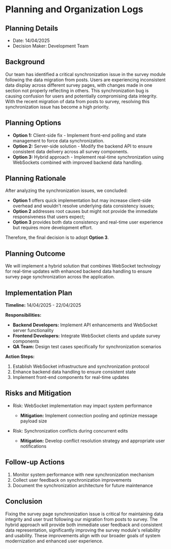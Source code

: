 # Planning and Organization Logs
## Planning Details
- Date: 14/04/2025
- Decision Maker: Development Team

## Background
Our team has identified a critical synchronization issue in the survey module following the data migration from posts. Users are experiencing inconsistent data display across different survey pages, with changes made in one section not properly reflecting in others. This synchronization bug is causing confusion for users and potentially compromising data integrity. With the recent migration of data from posts to survey, resolving this synchronization issue has become a high priority.

## Planning Options
- **Option 1:** Client-side fix - Implement front-end polling and state management to force data synchronization.
- **Option 2:** Server-side solution - Modify the backend API to ensure consistent data delivery across all survey components.
- **Option 3:** Hybrid approach - Implement real-time synchronization using WebSockets combined with improved backend data handling.

## Planning Rationale
After analyzing the synchronization issues, we concluded:

- **Option 1** offers quick implementation but may increase client-side overhead and wouldn't resolve underlying data consistency issues;
- **Option 2** addresses root causes but might not provide the immediate responsiveness that users expect;
- **Option 3** provides both data consistency and real-time user experience but requires more development effort.

Therefore, the final decision is to adopt **Option 3**.

## Planning Outcome
We will implement a hybrid solution that combines WebSocket technology for real-time updates with enhanced backend data handling to ensure survey page synchronization across the application.

## Implementation Plan
**Timeline:** 14/04/2025 - 22/04/2025

**Responsibilities:**
- **Backend Developers:** Implement API enhancements and WebSocket server functionality
- **Frontend Developers:** Integrate WebSocket clients and update survey components
- **QA Team:** Design test cases specifically for synchronization scenarios

**Action Steps:**
1. Establish WebSocket infrastructure and synchronization protocol
2. Enhance backend data handling to ensure consistent state
3. Implement front-end components for real-time updates

## Risks and Mitigation
- Risk: WebSocket implementation may impact system performance
  - **Mitigation:** Implement connection pooling and optimize message payload size

- Risk: Synchronization conflicts during concurrent edits
  - **Mitigation:** Develop conflict resolution strategy and appropriate user notifications

## Follow-up Actions
1. Monitor system performance with new synchronization mechanism
2. Collect user feedback on synchronization improvements
3. Document the synchronization architecture for future maintenance

## Conclusion
Fixing the survey page synchronization issue is critical for maintaining data integrity and user trust following our migration from posts to survey. The hybrid approach will provide both immediate user feedback and consistent data representation, significantly improving the survey module's reliability and usability. These improvements align with our broader goals of system modernization and enhanced user experience.